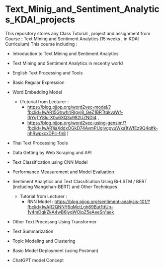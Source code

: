 # Text_Minig_and_Sentiment_Analytics_KDAI_projects
This repository stores any Class Tutorial  , project and assignment from Course : Text Mining and Sentiment Analytics (15 weeks ,  in KDAI Curriculum)
This course including :
- Introduction to Text Mining and Sentiment Analytics
- Text Mining and Sentiment Analytics in recently world
- English Text Processing and Tools
- Basic Regular Expression
- Word Embedding Model
  - (Tutorial from Lecturer :
     - https://blog.pjjop.org/word2vec-model/?fbclid=IwAR15GhwhrIRIgyj8_GeZ1BRTtqkvaWf-0iYgTY8lurX0u6XQ3x982UZNDI4  ,
     - https://blog.pjjop.org/word2vec-using-gensim/?fbclid=IwAR1jaXddxOGkD74AvmPUglvgpyuWxa1tWfEz9Q4qIfk-nhRwpxcxDPc-fn8  )
- Thai Text Processing Tools
- Data Getting by Web Scraping and API
- Text Classification using CNN Model
- Performance Measurement and Model Evaluation
- Sentiment Analytics and Text Classifcation Using Bi-LSTM / BERT (including Wangchan-BERT) and Other Techniques
  - Tutorial from Lecturer :
    - RNN Model : https://blog.pjjop.org/sentiment-analysis-101/?fbclid=IwAR2QNNY6qMctLgh69But1ttUn-1y4mDqkZkA4wB6jyqWOipZ5eAeeSn1aek
      
- Other Text Processng Using Transformer
- Text Summarization
- Topic Modeling and Clustering
- Basic Model Deployment (using Postman)
- ChatGPT model Concept 
